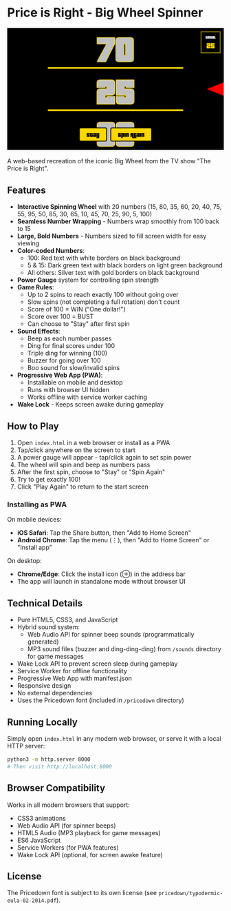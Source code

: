 # Price is Right - Big Wheel Spinner

![Screenshot](./screenshot.png)

A web-based recreation of the iconic Big Wheel from the TV show "The Price is Right".

## Features

- **Interactive Spinning Wheel** with 20 numbers (15, 80, 35, 60, 20, 40, 75, 55, 95, 50, 85, 30, 65, 10, 45, 70, 25, 90, 5, 100)
- **Seamless Number Wrapping** - Numbers wrap smoothly from 100 back to 15
- **Large, Bold Numbers** - Numbers sized to fill screen width for easy viewing
- **Color-coded Numbers**:
  - 100: Red text with white borders on black background
  - 5 & 15: Dark green text with black borders on light green background
  - All others: Silver text with gold borders on black background
- **Power Gauge** system for controlling spin strength
- **Game Rules**:
  - Up to 2 spins to reach exactly 100 without going over
  - Slow spins (not completing a full rotation) don't count
  - Score of 100 = WIN ("One dollar!")
  - Score over 100 = BUST
  - Can choose to "Stay" after first spin
- **Sound Effects**:
  - Beep as each number passes
  - Ding for final scores under 100
  - Triple ding for winning (100)
  - Buzzer for going over 100
  - Boo sound for slow/invalid spins
- **Progressive Web App (PWA)**:
  - Installable on mobile and desktop
  - Runs with browser UI hidden
  - Works offline with service worker caching
- **Wake Lock** - Keeps screen awake during gameplay

## How to Play

1. Open `index.html` in a web browser or install as a PWA
2. Tap/click anywhere on the screen to start
3. A power gauge will appear - tap/click again to set spin power
4. The wheel will spin and beep as numbers pass
5. After the first spin, choose to "Stay" or "Spin Again"
6. Try to get exactly 100!
7. Click "Play Again" to return to the start screen

### Installing as PWA

On mobile devices:
- **iOS Safari**: Tap the Share button, then "Add to Home Screen"
- **Android Chrome**: Tap the menu (⋮), then "Add to Home Screen" or "Install app"

On desktop:
- **Chrome/Edge**: Click the install icon (⊕) in the address bar
- The app will launch in standalone mode without browser UI

## Technical Details

- Pure HTML5, CSS3, and JavaScript
- Hybrid sound system:
  - Web Audio API for spinner beep sounds (programmatically generated)
  - MP3 sound files (buzzer and ding-ding-ding) from `/sounds` directory for game messages
- Wake Lock API to prevent screen sleep during gameplay
- Service Worker for offline functionality
- Progressive Web App with manifest.json
- Responsive design
- No external dependencies
- Uses the Pricedown font (included in `/pricedown` directory)

## Running Locally

Simply open `index.html` in any modern web browser, or serve it with a local HTTP server:

```bash
python3 -m http.server 8000
# Then visit http://localhost:8000
```

## Browser Compatibility

Works in all modern browsers that support:
- CSS3 animations
- Web Audio API (for spinner beeps)
- HTML5 Audio (MP3 playback for game messages)
- ES6 JavaScript
- Service Workers (for PWA features)
- Wake Lock API (optional, for screen awake feature)

## License

The Pricedown font is subject to its own license (see `pricedown/typodermic-eula-02-2014.pdf`).
